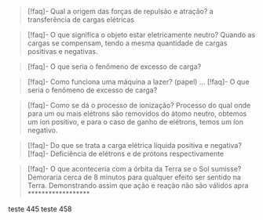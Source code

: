 
> [!faq]- Qual a origem das forças de repulsão e atração?
> a transferência de cargas elétricas

> [!faq]- O que significa o objeto estar eletricamente neutro?
> Quando as cargas se compensam, tendo a mesma quantidade de cargas positivas e negativas.

> [!faq]- O que seria o fenômeno de excesso de carga?
> 

> [!faq]- Como funciona uma máquina a lazer? (papel)
> ...
> [!faq]- O que seria o fenômeno de excesso de carga?

> [!faq]- Como se dá o processo de ionização?
> Processo do qual onde para um ou mais elétrons são removidos do átomo neutro, obtemos um íon positivo, e para o caso de ganho de elétrons, temos um íon negativo.
> 

> [!faq]- Do que se trata a carga elétrica líquida positiva e negativa?
> [!faq]- Deficiência de elétrons e de prótons respectivamente

> [!faq]- O que aconteceria com a órbita da Terra se o Sol sumisse?
> Demoraria cerca de 8 minutos para qualquer efeito ser sentido na Terra. Demonstrando assim que ação e reação não são válidos apra ******************


teste 445
teste 458